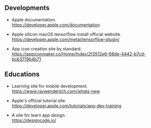 ## Developments
- Apple documentation.</br>
https://developer.apple.com/documentation

- Apple silicon macOS tensorflow install official website.</br>
https://developer.apple.com/metal/tensorflow-plugin/

- App icon creation site by standard.</br>
https://appiconmaker.co/Home/Index/2f3512e6-68de-4442-b7cd-bcb3719b4b71

## Educations
- Learning site for mobile development.</br>
https://www.raywenderlich.com/whats-new

- Apple's official tutorial site.</br>
https://developer.apple.com/tutorials/app-dev-training

- A site for learn app design.</br>
https://designcode.io/
